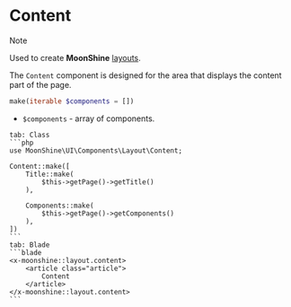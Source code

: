 # Content

> [!NOTE]
> Used to create **MoonShine** [layouts](/docs/{{version}}/appearance/layout).

The `Content` component is designed for the area that displays the content part of the page.

```php
make(iterable $components = [])
```

- `$components` - array of components.

~~~tabs
tab: Class
```php
use MoonShine\UI\Components\Layout\Content;

Content::make([
    Title::make(
        $this->getPage()->getTitle()
    ),

    Components::make(
        $this->getPage()->getComponents()
    ),
])
```
tab: Blade
```blade
<x-moonshine::layout.content>
    <article class="article">
        Content
    </article>
</x-moonshine::layout.content>
```
~~~

